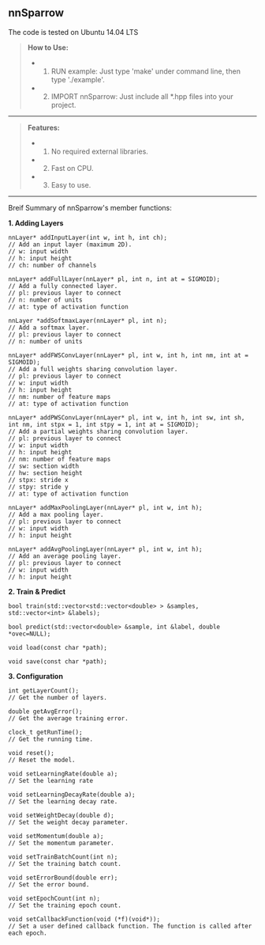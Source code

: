 nnSparrow
---------------------------

The code is tested on Ubuntu 14.04 LTS

> **How to Use:**
>- 1. RUN example: Just type 'make' under command line, then type './example'.
>- 2. IMPORT nnSparrow: Just include all *.hpp files into your project.

--------------------------------

> **Features:**
>- 1. No required external libraries.
>- 2. Fast on CPU.
>- 3. Easy to use.

--------------------------------

Breif Summary of nnSparrow's member functions:

**1. Adding Layers**
```
nnLayer* addInputLayer(int w, int h, int ch);
// Add an input layer (maximum 2D). 
// w: input width
// h: input height
// ch: number of channels
```
```
nnLayer* addFullLayer(nnLayer* pl, int n, int at = SIGMOID);
// Add a fully connected layer. 
// pl: previous layer to connect
// n: number of units
// at: type of activation function
```
```
nnLayer *addSoftmaxLayer(nnLayer* pl, int n);
// Add a softmax layer. 
// pl: previous layer to connect
// n: number of units
```
```
nnLayer* addFWSConvLayer(nnLayer* pl, int w, int h, int nm, int at = SIGMOID);
// Add a full weights sharing convolution layer.
// pl: previous layer to connect
// w: input width
// h: input height
// nm: number of feature maps
// at: type of activation function
```
```
nnLayer* addPWSConvLayer(nnLayer* pl, int w, int h, int sw, int sh, int nm, int stpx = 1, int stpy = 1, int at = SIGMOID);
// Add a partial weights sharing convolution layer.
// pl: previous layer to connect
// w: input width
// h: input height
// nm: number of feature maps
// sw: section width
// hw: section height
// stpx: stride x
// stpy: stride y
// at: type of activation function
```
```
nnLayer* addMaxPoolingLayer(nnLayer* pl, int w, int h);
// Add a max pooling layer.
// pl: previous layer to connect
// w: input width
// h: input height
```
```
nnLayer* addAvgPoolingLayer(nnLayer* pl, int w, int h);
// Add an average pooling layer.
// pl: previous layer to connect
// w: input width
// h: input height
```
**2. Train & Predict**
```
bool train(std::vector<std::vector<double> > &samples, std::vector<int> &labels);
```
```
bool predict(std::vector<double> &sample, int &label, double *ovec=NULL);
```
```
void load(const char *path);
```
```
void save(const char *path);
```
**3. Configuration**
```
int getLayerCount();
// Get the number of layers.
```
```
double getAvgError();
// Get the average training error.
```
```
clock_t getRunTime();
// Get the running time.
```
```
void reset();
// Reset the model.
```
```
void setLearningRate(double a);
// Set the learning rate
```
```
void setLearningDecayRate(double a);
// Set the learning decay rate.
```
```
void setWeightDecay(double d);
// Set the weight decay parameter.
```
```
void setMomentum(double a);
// Set the momentum parameter.
```
```
void setTrainBatchCount(int n);
// Set the training batch count.
```
```
void setErrorBound(double err);
// Set the error bound.
```
```
void setEpochCount(int n);
// Set the training epoch count.
```
```
void setCallbackFunction(void (*f)(void*));
// Set a user defined callback function. The function is called after each epoch.
```

